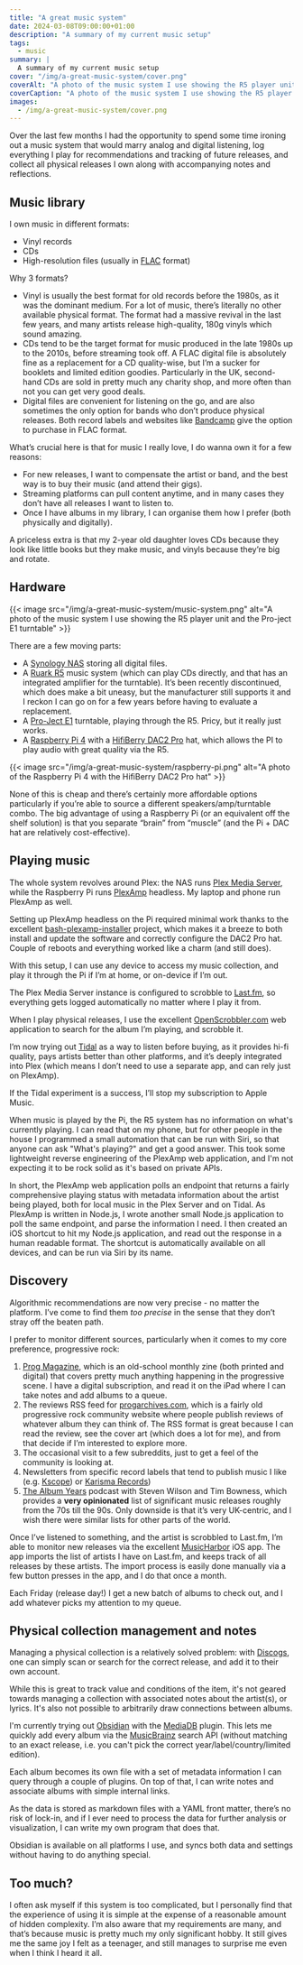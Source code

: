 ```yaml
---
title: "A great music system"
date: 2024-03-08T09:00:00+01:00
description: "A summary of my current music setup"
tags:
  - music
summary: |
  A summary of my current music setup
cover: "/img/a-great-music-system/cover.png"
coverAlt: "A photo of the music system I use showing the R5 player unit and the Pro-ject E1 turntable"
coverCaption: "A photo of the music system I use showing the R5 player unit and the Pro-ject E1 turntable"
images:
  - /img/a-great-music-system/cover.png
---
```


Over the last few months I had the opportunity to spend some time ironing out a music system that would marry analog and digital listening, log everything I play for recommendations and tracking of future releases, and collect all physical releases I own along with accompanying notes and reflections.

## Music library

I own music in different formats:

- Vinyl records
- CDs
- High-resolution files (usually in [FLAC](https://en.wikipedia.org/wiki/FLAC) format)

Why 3 formats?

- Vinyl is usually the best format for old records before the 1980s, as it was the dominant medium. For a lot of music, there’s literally no other available physical format. The format had a massive revival in the last few years, and many artists release high-quality, 180g vinyls which sound amazing.
- CDs tend to be the target format for music produced in the late 1980s up to the 2010s, before streaming took off. A FLAC digital file is absolutely fine as a replacement for a CD quality-wise, but I’m a sucker for booklets and limited edition goodies. Particularly in the UK, second-hand CDs are sold in pretty much any charity shop, and more often than not you can get very good deals.
- Digital files are convenient for listening on the go, and are also sometimes the only option for bands who don’t produce physical releases. Both record labels and websites like [Bandcamp](https://bandcamp.com) give the option to purchase in FLAC format.

What’s crucial here is that for music I really love, I do wanna own it for a few reasons:

- For new releases, I want to compensate the artist or band, and the best way is to buy their music (and attend their gigs).
- Streaming platforms can pull content anytime, and in many cases they don’t have all releases I want to listen to.
- Once I have albums in my library, I can organise them how I prefer (both physically and digitally).

A priceless extra is that my 2-year old daughter loves CDs because they look like little books but they make music, and vinyls because they’re big and rotate.

## Hardware

{{< image src="/img/a-great-music-system/music-system.png" alt="A photo of the music system I use showing the R5 player unit and the Pro-ject E1 turntable" >}}

There are a few moving parts:

- A [Synology NAS](https://www.synology.com/en-uk) storing all digital files.
- A [Ruark R5](https://www.ruarkaudio.com/products/r5-high-fidelity-music-system) music system (which can play CDs directly, and that has an integrated amplifier for the turntable). It’s been recently discontinued, which does make a bit uneasy, but the manufacturer still supports it and I reckon I can go on for a few years before having to evaluate a replacement.
- A [Pro-Ject E1](https://www.project-audio.com/en/product/e1/) turntable, playing through the R5. Pricy, but it really just works.
- A [Raspberry Pi 4](https://www.raspberrypi.com/products/raspberry-pi-4-model-b/) with a [HifiBerry DAC2 Pro](https://www.hifiberry.com/shop/boards/hifiberry-dac2-pro/) hat, which allows the PI to play audio with great quality via the R5.

{{< image src="/img/a-great-music-system/raspberry-pi.png" alt="A photo of the Raspberry Pi 4 with the HifiBerry DAC2 Pro hat" >}}

None of this is cheap and there’s certainly more affordable options particularly if you’re able to source a different speakers/amp/turntable combo. The big advantage of using a Raspberry Pi (or an equivalent off the shelf solution) is that you separate “brain” from “muscle” (and the Pi + DAC hat are relatively cost-effective).

## Playing music

The whole system revolves around Plex: the NAS runs [Plex Media Server](https://www.plex.tv/en-gb/personal-media-server/), while the Raspberry Pi runs [PlexAmp](https://www.plex.tv/plexamp/) headless. My laptop and phone run PlexAmp as well.

Setting up PlexAmp headless on the Pi required minimal work thanks to the excellent [bash-plexamp-installer](https://github.com/odinb/bash-plexamp-installer) project, which makes it a breeze to both install and update the software and correctly configure the DAC2 Pro hat. Couple of reboots and everything worked like a charm (and still does).

With this setup, I can use any device to access my music collection, and play it through the Pi if I’m at home, or on-device if I’m out.

The Plex Media Server instance is configured to scrobble to [Last.fm](https://last.fm), so everything gets logged automatically no matter where I play it from.

When I play physical releases, I use the excellent [OpenScrobbler.com](https://openscrobbler.com) web application to search for the album I’m playing, and scrobble it.

I’m now trying out [Tidal](https://tidal.com) as a way to listen before buying, as it provides hi-fi quality, pays artists better than other platforms, and it’s deeply integrated into Plex (which means I don’t need to use a separate app, and can rely just on PlexAmp).

If the Tidal experiment is a success, I’ll stop my subscription to Apple Music.

When music is played by the Pi, the R5 system has no information on what's currently playing. I can read that on my phone, but for other people in the house I programmed a small automation that can be run with Siri, so that anyone can ask "What's playing?" and get a good answer. This took some lightweight reverse engineering of the PlexAmp web application, and I'm not expecting it to be rock solid as it's based on private APIs.

In short, the PlexAmp web application polls an endpoint that returns a fairly comprehensive playing status with metadata information about the artist being played, both for local music in the Plex Server and on Tidal. As PlexAmp is written in Node.js, I wrote another small Node.js application to poll the same endpoint, and parse the information I need. I then created an iOS shortcut to hit my Node.js application, and read out the response in a human readable format. The shortcut is automatically available on all devices, and can be run via Siri by its name.
 
## Discovery
 
Algorithmic recommendations are now very precise - no matter the platform. I’ve come to find them _too precise_ in the sense that they don’t stray off the beaten path.

I prefer to monitor different sources, particularly when it comes to my core preference, progressive rock:
 
1. [Prog Magazine](https://www.loudersound.com/prog), which is an old-school monthly zine (both printed and digital) that covers pretty much anything happening in the progressive scene. I have a digital subscription, and read it on the iPad where I can take notes and add albums to a queue.
2. The reviews RSS feed for [progarchives.com](https://progarchives.com), which is a fairly old progressive rock community website where people publish reviews of whatever album they can think of. The RSS format is great because I can read the review, see the cover art (which does a lot for me), and from that decide if I’m interested to explore more.
3. The occasional visit to a few subreddits, just to get a feel of the community is looking at.
4. Newsletters from specific record labels that tend to publish music I like (e.g. [Kscope](https://kscopemusic.com)) or [Karisma Records](https://www.karismarecords.no/)) 
5. [The Album Years](https://thealbumyears.com/) podcast with Steven Wilson and Tim Bowness, which provides a **very opinionated** list of significant music releases roughly from the 70s till the 90s. Only downside is that it’s very UK-centric, and I wish there were similar lists for other parts of the world.

Once I’ve listened to something, and the artist is scrobbled to Last.fm, I’m able to monitor new releases via the excellent [MusicHarbor](https://apps.apple.com/us/app/musicharbor-track-new-music/id1440405750) iOS app. The app imports the list of artists I have on Last.fm, and keeps track of all releases by these artists. The import process is easily done manually via a few button presses in the app, and I do that once a month.

Each Friday (release day!) I get a new batch of albums to check  out, and I add whatever picks my attention to my queue.

## Physical collection management and notes

Managing a physical collection is a relatively solved problem: with [Discogs](https://discogs.com), one can simply scan or search for the correct release, and add it to their own account.

While this is great to track value and conditions of the item, it's not geared towards managing a collection with associated notes about the artist(s), or lyrics. It's also not possible to arbitrarily draw connections between albums.

I'm currently trying out [Obsidian](https://obsidian.md/) with the [MediaDB](https://github.com/mProjectsCode/obsidian-media-db-plugin) plugin. This lets me quickly add every album via the [MusicBrainz](https://musicbrainz.org/) search API (without matching to an exact release, i.e. you can't pick the correct year/label/country/limited edition).

Each album becomes its own file with a set of metadata information I can query through a couple of plugins. On top of that, I can write notes and associate albums with simple internal links.

As the data is stored as markdown files with a YAML front matter, there’s no risk of lock-in, and if I ever need to process the data for further analysis or visualization, I can write my own program that does that.

Obsidian is available on all platforms I use, and syncs both data and settings without having to do anything special.

## Too much?

I often ask myself if this system is too complicated, but I personally find that the experience of using it is simple at the expense of a reasonable amount of hidden complexity. I’m also aware that my requirements are many, and that’s because music is pretty much my only significant hobby. It still gives me the same joy I felt as a teenager, and still manages to surprise me even when I think I heard it all.

